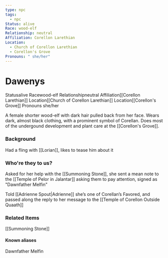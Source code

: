 ```yaml
---
type: npc
tags:
  - npc
Status: alive
Race: wood-elf
Relationship: neutral
Affiliation: Corellon Larethian
Location:
  - Church of Corellon Larethian
  - Corellon's Grove
Pronouns: " she/her"
---
```


# Dawenys
<span class="dataview inline-field"><span class="inline-field-key">Status</span><span class="inline-field-value">alive</span></span>
<span class="dataview inline-field"><span class="inline-field-key">Race</span><span class="inline-field-value">wood-elf</span></span>
<span class="dataview inline-field"><span class="inline-field-key">Relationship</span><span class="inline-field-value">neutral</span></span>
<span class="dataview inline-field"><span class="inline-field-key">Affiliation</span><span class="inline-field-value">[[Corellon Larethian]]</span></span>
<span class="dataview inline-field"><span class="inline-field-key">Location</span><span class="inline-field-value">[[Church of Corellon Larethian]]</span></span>
<span class="dataview inline-field"><span class="inline-field-key">Location</span><span class="inline-field-value">[[Corellon's Grove]]</span></span>
<span class="dataview inline-field"><span class="inline-field-key">Pronouns</span><span class="inline-field-value"> she/her</span></span>

A female shorter wood-elf with dark hair pulled back from her face. Wears dark, almost black clothing, with a prominent symbol of Corellan. Does most of the undergound development and plant care at the [[Corellon's Grove]]. 

### Background
Had a fling with [[Lorian]], likes to tease him about it

### Who're they to us? 
Asked for her help with the [[Summoning Stone]], she sent a mean note to the [[Temple of Pelor in Jalantar]] asking them to pay attention, signed as "Dawnfather Melfin"

Told [[Adrienne Spout|Adrienne]] she’s one of Corellan’s Favored, and passed along the reply to her message to the [[Temple of Corellon Outside Quaath]]

### Related Items
[[Summoning Stone]]

#### Known aliases
Dawnfather Melfin